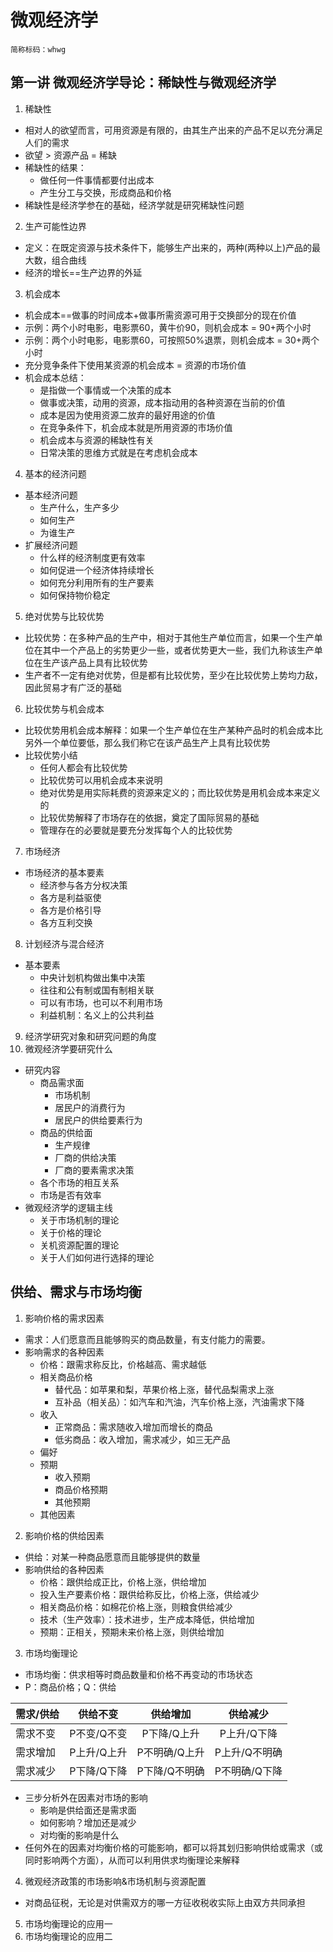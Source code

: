 # 微观经济学
```
简称标码：whwg
```
## 第一讲 微观经济学导论：稀缺性与微观经济学
1. 稀缺性
* 相对人的欲望而言，可用资源是有限的，由其生产出来的产品不足以充分满足人们的需求
* 欲望 > 资源产品 = 稀缺
* 稀缺性的结果：
  * 做任何一件事情都要付出成本
  * 产生分工与交换，形成商品和价格
* 稀缺性是经济学参在的基础，经济学就是研究稀缺性问题
2. 生产可能性边界
* 定义：在既定资源与技术条件下，能够生产出来的，两种(两种以上)产品的最大数，组合曲线
* 经济的增长==生产边界的外延
3. 机会成本
* 机会成本==做事的时间成本+做事所需资源可用于交换部分的现在价值
* 示例：两个小时电影，电影票60，黄牛价90，则机会成本 = 90+两个小时
* 示例：两个小时电影，电影票60，可按照50%退票，则机会成本 = 30+两个小时
* 充分竞争条件下使用某资源的机会成本 = 资源的市场价值
* 机会成本总结：
  * 是指做一个事情或一个决策的成本
  * 做事或决策，动用的资源，成本指动用的各种资源在当前的价值
  * 成本是因为使用资源二放弃的最好用途的价值
  * 在竞争条件下，机会成本就是所用资源的市场价值
  * 机会成本与资源的稀缺性有关
  * 日常决策的思维方式就是在考虑机会成本
4. 基本的经济问题
* 基本经济问题
  * 生产什么，生产多少
  * 如何生产
  * 为谁生产
* 扩展经济问题
  * 什么样的经济制度更有效率
  * 如何促进一个经济体持续增长
  * 如何充分利用所有的生产要素
  * 如何保持物价稳定
5. 绝对优势与比较优势
* 比较优势：在多种产品的生产中，相对于其他生产单位而言，如果一个生产单位在其中一个产品上的劣势更少一些，或者优势更大一些，我们九称该生产单位在生产该产品上具有比较优势
* 生产者不一定有绝对优势，但是都有比较优势，至少在比较优势上势均力敌，因此贸易才有广泛的基础
6. 比较优势与机会成本
* 比较优势用机会成本解释：如果一个生产单位在生产某种产品时的机会成本比另外一个单位要低，那么我们称它在该产品生产上具有比较优势
* 比较优势小结
  * 任何人都会有比较优势
  * 比较优势可以用机会成本来说明
  * 绝对优势是用实际耗费的资源来定义的；而比较优势是用机会成本来定义的
  * 比较优势解释了市场存在的依据，奠定了国际贸易的基础
  * 管理存在的必要就是要充分发挥每个人的比较优势
7. 市场经济
* 市场经济的基本要素
  * 经济参与各方分权决策
  * 各方是利益驱使
  * 各方是价格引导
  * 各方互利交换
8. 计划经济与混合经济
* 基本要素
  * 中央计划机构做出集中决策
  * 往往和公有制或国有制相关联
  * 可以有市场，也可以不利用市场
  * 利益机制：名义上的公共利益
9. 经济学研究对象和研究问题的角度
10. 微观经济学要研究什么
* 研究内容
  * 商品需求面
    * 市场机制
    * 居民户的消费行为
    * 居民户的供给要素行为
  * 商品的供给面
    * 生产规律
    * 厂商的供给决策
    * 厂商的要素需求决策
  * 各个市场的相互关系
  * 市场是否有效率
* 微观经济学的逻辑主线
  * 关于市场机制的理论
  * 关于价格的理论
  * 关机资源配置的理论
  * 关于人们如何进行选择的理论

## 供给、需求与市场均衡
1. 影响价格的需求因素
* 需求：人们愿意而且能够购买的商品数量，有支付能力的需要。
* 影响需求的各种因素
  * 价格：跟需求称反比，价格越高、需求越低
  * 相关商品价格
    * 替代品：如苹果和梨，苹果价格上涨，替代品梨需求上涨
    * 互补品（相关品）：如汽车和汽油，汽车价格上涨，汽油需求下降
  * 收入
    * 正常商品：需求随收入增加而增长的商品
    * 低劣商品：收入增加，需求减少，如三无产品
  * 偏好
  * 预期
    * 收入预期
    * 商品价格预期
    * 其他预期
  * 其他因素
2. 影响价格的供给因素
* 供给：对某一种商品愿意而且能够提供的数量
* 影响供给的各种因素
  * 价格：跟供给成正比，价格上涨，供给增加
  * 投入生产要素价格：跟供给称反比，价格上涨，供给减少
  * 相关商品价格：如棉花价格上涨，则粮食供给减少
  * 技术（生产效率）：技术进步，生产成本降低，供给增加
  * 预期：正相关，预期未来价格上涨，则供给增加
3. 市场均衡理论
* 市场均衡：供求相等时商品数量和价格不再变动的市场状态
* P：商品价格；Q：供给

需求/供给|供给不变|供给增加|供给减少
--|:--:|:--:|:--:
需求不变|P不变/Q不变|P下降/Q上升|P上升/Q下降
需求增加|P上升/Q上升|P不明确/Q上升|P上升/Q不明确
需求减少|P下降/Q下降|P下降/Q不明确|P不明确/Q下降

* 三步分析外在因素对市场的影响
  * 影响是供给面还是需求面
  * 如何影响？增加还是减少
  * 对均衡的影响是什么
* 任何外在的因素对均衡价格的可能影响，都可以将其划归影响供给或需求（或同时影响两个方面），从而可以利用供求均衡理论来解释
4. 微观经济政策的市场影响&市场机制与资源配置
* 对商品征税，无论是对供需双方的哪一方征收税收实际上由双方共同承担
5. 市场均衡理论的应用一
6. 市场均衡理论的应用二

